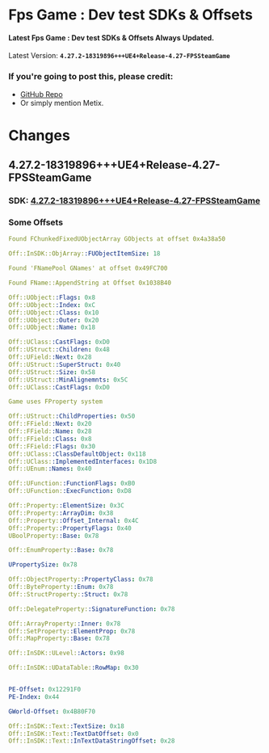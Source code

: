 # Fps Game : Dev test SDKs & Offsets

#### Latest Fps Game : Dev test SDKs & Offsets Always Updated.
Latest Version: **``4.27.2-18319896+++UE4+Release-4.27-FPSSteamGame``**

### If you're going to post this, please credit:   
- [GitHub Repo](https://github.com/metixud/fpsgamedevtestsdk)  
- Or simply mention Metix.

# Changes

## 4.27.2-18319896+++UE4+Release-4.27-FPSSteamGame
### SDK: [4.27.2-18319896+++UE4+Release-4.27-FPSSteamGame](https://github.com/SternI/FortniteOffsets/blob/master/SDK/5.6.0-44118662+++Fortnite+Release-36.20.zip)
### Some Offsets
```yaml
Found FChunkedFixedUObjectArray GObjects at offset 0x4a38a50

Off::InSDK::ObjArray::FUObjectItemSize: 18

Found 'FNamePool GNames' at offset 0x49FC700

Found FName::AppendString at Offset 0x1038B40

Off::UObject::Flags: 0x8
Off::UObject::Index: 0xC
Off::UObject::Class: 0x10
Off::UObject::Outer: 0x20
Off::UObject::Name: 0x18

Off::UClass::CastFlags: 0xD0
Off::UStruct::Children: 0x48
Off::UField::Next: 0x28
Off::UStruct::SuperStruct: 0x40
Off::UStruct::Size: 0x58
Off::UStruct::MinAlignemnts: 0x5C
Off::UClass::CastFlags: 0xD0

Game uses FProperty system

Off::UStruct::ChildProperties: 0x50
Off::FField::Next: 0x20
Off::FField::Name: 0x28
Off::FField::Class: 0x8
Off::FField::Flags: 0x30
Off::UClass::ClassDefaultObject: 0x118
Off::UClass::ImplementedInterfaces: 0x1D8
Off::UEnum::Names: 0x40

Off::UFunction::FunctionFlags: 0xB0
Off::UFunction::ExecFunction: 0xD8

Off::Property::ElementSize: 0x3C
Off::Property::ArrayDim: 0x38
Off::Property::Offset_Internal: 0x4C
Off::Property::PropertyFlags: 0x40
UBoolProperty::Base: 0x78

Off::EnumProperty::Base: 0x78

UPropertySize: 0x78

Off::ObjectProperty::PropertyClass: 0x78
Off::ByteProperty::Enum: 0x78
Off::StructProperty::Struct: 0x78

Off::DelegateProperty::SignatureFunction: 0x78

Off::ArrayProperty::Inner: 0x78
Off::SetProperty::ElementProp: 0x78
Off::MapProperty::Base: 0x78

Off::InSDK::ULevel::Actors: 0x98

Off::InSDK::UDataTable::RowMap: 0x30


PE-Offset: 0x12291F0
PE-Index: 0x44

GWorld-Offset: 0x4B80F70

Off::InSDK::Text::TextSize: 0x18
Off::InSDK::Text::TextDatOffset: 0x0
Off::InSDK::Text::InTextDataStringOffset: 0x28
```
